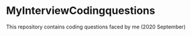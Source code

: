 # MyInterviewCodingquestions
This repository contains coding questions faced by me (2020 September)

